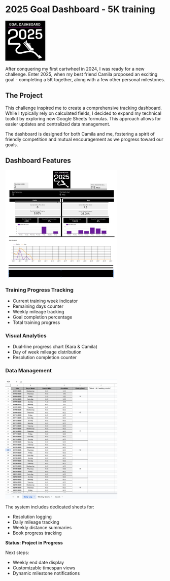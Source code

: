 # 2025 Goal Dashboard - 5K training
<img src="https://github.com/karammulc/2025-Goal-Dashboard/blob/main/Images/Goal%20Dashboard%20Logo.png" width="25%" alt="Goal Dashboard Logo">

After conquering my first cartwheel in 2024, I was ready for a new challenge. Enter 2025, when my best friend Camila proposed an exciting goal - completing a 5K together, along with a few other personal milestones.

## The Project

This challenge inspired me to create a comprehensive tracking dashboard. While I typically rely on calculated fields, I decided to expand my technical toolkit by exploring new Google Sheets formulas. This approach allows for easier updates and centralized data management.

The dashboard is designed for both Camila and me, fostering a spirit of friendly competition and mutual encouragement as we progress toward our goals.



## Dashboard Features

<img src="https://github.com/karammulc/2025-Goal-Dashboard/blob/main/Images/Goal%20Dashboard%20-%201.png" width="70%" alt="Goal Dashboard Top">
<img src="https://github.com/karammulc/2025-Goal-Dashboard/blob/main/Images/Goal%20Dash%20-%202.png" width="70%" alt="Goal Dashboard Bottom">

### Training Progress Tracking
- Current training week indicator
- Remaining days counter
- Weekly mileage tracking
- Goal completion percentage
- Total training progress

### Visual Analytics
- Dual-line progress chart (Kara & Camila)
- Day of week mileage distribution
- Resolution completion counter

### Data Management
<img src="https://github.com/karammulc/2025-Goal-Dashboard/blob/main/Images/Daily%20Log.png" width="70%" alt="Daily Log">

The system includes dedicated sheets for:
- Resolution logging
- Daily mileage tracking
- Weekly distance summaries
- Book progress tracking

**Status: Project in Progress** 

Next steps:
- Weekly end date display
- Customizable timespan views
- Dynamic milestone notifications



